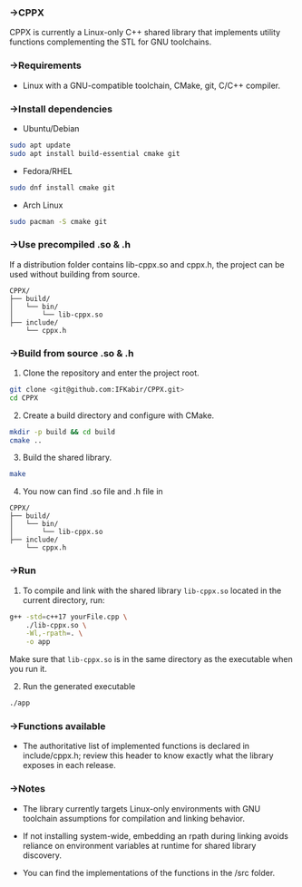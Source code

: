 ### ->CPPX

CPPX is currently a Linux-only C++ shared library that implements utility functions complementing the STL for GNU toolchains.

### ->Requirements

- Linux with a GNU-compatible toolchain, CMake, git, C/C++ compiler.

### ->Install dependencies

- Ubuntu/Debian
```bash
sudo apt update
sudo apt install build-essential cmake git
```

- Fedora/RHEL
```bash
sudo dnf install cmake git
```

- Arch Linux
```bash
sudo pacman -S cmake git
```

### ->Use precompiled .so & .h

If a distribution folder contains lib-cppx.so and cppx.h, the project can be used without building from source.
```
CPPX/
├── build/
│   └── bin/
│       └── lib-cppx.so
├── include/
    └── cppx.h
```

### ->Build from source .so & .h

1) Clone the repository and enter the project root.
```bash
git clone <git@github.com:IFKabir/CPPX.git>
cd CPPX
```

2) Create a build directory and configure with CMake.
```bash
mkdir -p build && cd build
cmake ..
```

3) Build the shared library.
```bash
make
```

4) You now can find .so file and .h file in
```
CPPX/
├── build/
│   └── bin/
│       └── lib-cppx.so
├── include/
    └── cppx.h
```

### ->Run

1) To compile and link with the shared library `lib-cppx.so` located in the current directory, run:
```bash
g++ -std=c++17 yourFile.cpp \
    ./lib-cppx.so \
    -Wl,-rpath=. \
    -o app
```
Make sure that `lib-cppx.so` is in the same directory as the executable when you run it.

2) Run the generated executable
```bash
./app
```

### ->Functions available

- The authoritative list of implemented functions is declared in include/cppx.h; review this header to know exactly what the library exposes in each release.

### ->Notes

- The library currently targets Linux-only environments with GNU toolchain assumptions for compilation and linking behavior.

- If not installing system-wide, embedding an rpath during linking avoids reliance on environment variables at runtime for shared library discovery.

- You can find the implementations of the functions in the /src folder.